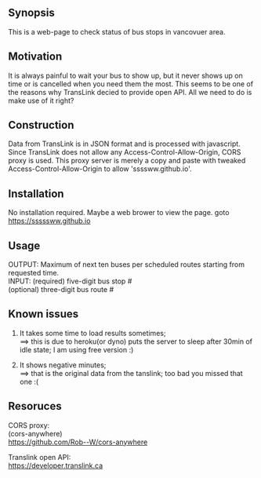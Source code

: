 ## Synopsis

This is a web-page to check status of bus stops in vancovuer area.

## Motivation

It is always painful to wait your bus to show up, but it never shows up on time or is cancelled when you need them the most.
This seems to be one of the reasons why TransLink decied to provide open API.
All we need to do is make use of it right?

## Construction

Data from TransLink is in JSON format and is processed with javascript.
Since TransLink does not allow any Access-Control-Allow-Origin, CORS proxy is used.
This proxy server is merely a copy and paste with tweaked Access-Control-Allow-Origin to allow 'ssssww.github.io'.

## Installation

No installation required.
Maybe a web brower to view the page.
goto https://sssssww.github.io

## Usage

OUTPUT:
    Maximum of next ten buses per scheduled routes starting from requested time.  
INPUT:
    (required) five-digit bus stop #  
    (optional) three-digit bus route #


## Known issues

1. It takes some time to load results sometimes;  
  ==> this is due to heroku(or dyno) puts the server to sleep after 30min of idle state; I am using free version :)

2. It shows negative minutes;  
  ==> that is the original data from the tanslink; too bad you missed that one :(
  

## Resoruces

CORS proxy:  
  (cors-anywhere)  
  https://github.com/Rob--W/cors-anywhere
  
Translink open API:  
  https://developer.translink.ca
